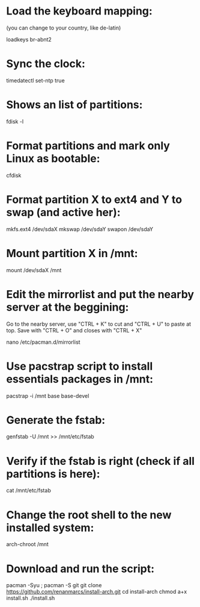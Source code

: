 # Load the keyboard mapping:
(you can change to your country, like de-latin)

loadkeys br-abnt2


# Sync the clock:

timedatectl set-ntp true


# Shows an list of partitions:

fdisk -l


# Format partitions and mark only Linux as bootable:

cfdisk


# Format partition X to ext4 and Y to swap (and active her):

mkfs.ext4 /dev/sdaX
mkswap /dev/sdaY
swapon /dev/sdaY


# Mount partition X in /mnt:

mount /dev/sdaX /mnt


# Edit the mirrorlist and put the nearby server at the beggining:
Go to the nearby server, use "CTRL + K" to cut
and "CTRL + U" to paste at top. Save with "CTRL + O" and closes
with "CTRL + X"

nano /etc/pacman.d/mirrorlist


# Use pacstrap script to install essentials packages in /mnt:

pacstrap -i /mnt base base-devel


# Generate the fstab:

genfstab -U /mnt >> /mnt/etc/fstab


# Verify if the fstab is right (check if all partitions is here):

cat /mnt/etc/fstab


# Change the root shell to the new installed system:

arch-chroot /mnt


# Download and run the script:

pacman -Syu ; pacman -S git
git clone https://github.com/renanmarcs/install-arch.git
cd install-arch
chmod a+x install.sh
./install.sh

